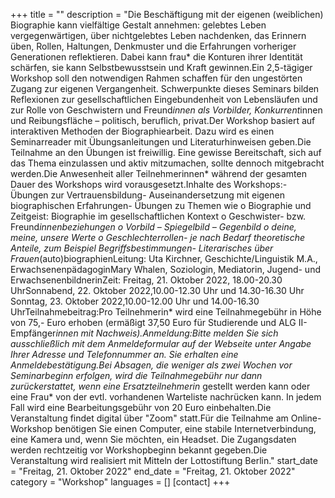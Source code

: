 +++
title = ""
description = "Die Beschäftigung mit der eigenen (weiblichen) Biographie kann vielfältige Gestalt annehmen: gelebtes Leben vergegenwärtigen, über nichtgelebtes Leben nachdenken, das Erinnern üben, Rollen, Haltungen, Denkmuster und die Erfahrungen vorheriger Generationen reflektieren. Dabei kann frau* die Konturen ihrer Identität schärfen, sie kann Selbstbewusstsein und Kraft gewinnen.Ein 2,5-tägiger Workshop soll den notwendigen Rahmen schaffen für den ungestörten Zugang zur eigenen Vergangenheit. Schwerpunkte dieses Seminars bilden Reflexionen zur gesellschaftlichen Eingebundenheit von Lebensläufen und zur Rolle von Geschwistern und Freund*innen als Vorbilder, Konkurrent*innen und Reibungsfläche – politisch, beruflich, privat.Der Workshop basiert auf interaktiven Methoden der Biographiearbeit. Dazu wird es einen Seminarreader mit Übungsanleitungen und Literaturhinweisen geben.Die Teilnahme an den Übungen ist freiwillig. Eine gewisse Bereitschaft, sich auf das Thema einzulassen und aktiv mitzumachen, sollte dennoch mitgebracht werden.Die Anwesenheit aller Teilnehmerinnen* während der gesamten Dauer des Workshops wird vorausgesetzt.Inhalte des Workshops:- Übungen zur Vertrauensbildung- Auseinandersetzung mit eigenen biographischen Erfahrungen- Übungen zu Themen wie  o Biographie und Zeitgeist: Biographie im gesellschaftlichen Kontext  o Geschwister- bzw. Freund*innenbeziehungen  o Vorbild – Spiegelbild – Gegenbild  o deine, meine, unsere Werte  o Geschlechterrollen- je nach Bedarf theoretische Anteile, zum Beispiel Begriffsbestimmungen- Literarisches über Frauen*(auto)biographienLeitung: Uta Kirchner, Geschichte/Linguistik M.A., ErwachsenenpädagoginMary Whalen, Soziologin, Mediatorin, Jugend- und ErwachsenenbildnerinZeit: Freitag, 21. Oktober 2022, 18.00-20.30 UhrSonnabend, 22. Oktober 2022,10.00-12.30 Uhr und 14.30-16.30 Uhr Sonntag, 23. Oktober 2022,10.00-12.00 Uhr und 14.00-16.30 UhrTeilnahmebeitrag:Pro Teilnehmerin* wird eine Teilnahmegebühr in Höhe von 75,- Euro erhoben (ermäßigt 37,50 Euro für Studierende und ALG II-Empfänger*innen mit Nachweis).Anmeldung:Bitte melden Sie sich ausschließlich mit dem Anmeldeformular auf der Webseite unter Angabe Ihrer Adresse und Telefonnummer an. Sie erhalten eine Anmeldebestätigung.Bei Absagen, die weniger als zwei Wochen vor Seminarbeginn erfolgen, wird die Teilnahmegebühr nur dann zurückerstattet, wenn eine Ersatzteilnehmerin* gestellt werden kann oder eine Frau* von der evtl. vorhandenen Warteliste nachrücken kann. In jedem Fall wird eine Bearbeitungsgebühr von 20 Euro einbehalten.Die Veranstaltung findet digital über "Zoom" statt.Für die Teilnahme am Online-Workshop benötigen Sie einen Computer, eine stabile Internetverbindung, eine Kamera und, wenn Sie möchten, ein Headset. Die Zugangsdaten werden rechtzeitig vor Workshopbeginn bekannt gegeben.Die Veranstaltung wird realisiert mit Mitteln der Lottostiftung Berlin."
start_date = "Freitag, 21. Oktober 2022"
end_date = "Freitag, 21. Oktober 2022"
category = "Workshop"
languages = []
[contact]
+++